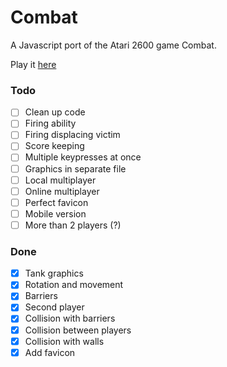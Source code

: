 # Combat
A Javascript port of the Atari 2600 game Combat.

Play it <a href="http://sethtrei.github.io/Combat" target="_blank">here</a>

### Todo

- [ ] Clean up code
- [ ] Firing ability
- [ ] Firing displacing victim
- [ ] Score keeping
- [ ] Multiple keypresses at once
- [ ] Graphics in separate file
- [ ] Local multiplayer
- [ ] Online multiplayer
- [ ] Perfect favicon
- [ ] Mobile version
- [ ] More than 2 players (?)

### Done 
- [x] Tank graphics
- [x] Rotation and movement
- [x] Barriers
- [x] Second player
- [x] Collision with barriers
- [x] Collision between players
- [x] Collision with walls
- [x] Add favicon

